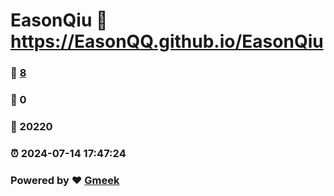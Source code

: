 # EasonQiu :link: https://EasonQQ.github.io/EasonQiu 
### :page_facing_up: [8](https://EasonQQ.github.io/EasonQiu/tag.html) 
### :speech_balloon: 0 
### :hibiscus: 20220 
### :alarm_clock: 2024-07-14 17:47:24 
### Powered by :heart: [Gmeek](https://github.com/Meekdai/Gmeek)
